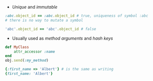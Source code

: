 - *Unique* and *immutable*
```ruby
:abc.object_id == :abc.object_id # true, uniqueness of symbol :abc
# there is no way to mutate a symbol

'abc'.object_id == 'abc'.object_id # false
```
- Usually used as *method arguments* and *hash keys*
```ruby
def MyClass
	attr_accessor :name
end
obj.send(:my_method)

{:first_name => 'Albert'} # is the same as writing
{first_name: 'Albert'} 
```